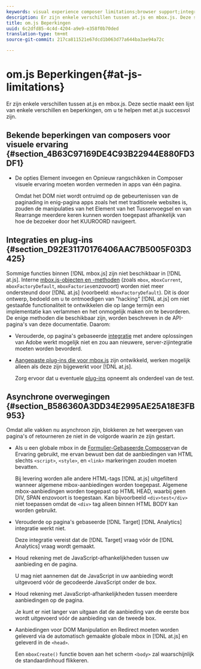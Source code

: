 ```yaml
---
keywords: visual experience composer limitations;browser support;integrations;plugins;asynchronous considerations
description: Er zijn enkele verschillen tussen at.js en mbox.js. Deze sectie maakt een lijst van enkele verschillen en beperkingen, om u te helpen met at.js succesvol zijn.
title: om.js Beperkingen
uuid: 6c2dfd85-4c4d-4204-a9e9-e358f0b70ded
translation-type: tm+mt
source-git-commit: 217ca811521e67dcd1b063d77a644ba3ae94a72c

---
```



# om.js Beperkingen{#at-js-limitations}

Er zijn enkele verschillen tussen at.js en mbox.js. Deze sectie maakt een lijst van enkele verschillen en beperkingen, om u te helpen met at.js succesvol zijn.

## Bekende beperkingen van composers voor visuele ervaring {#section_4B63C97169DE4C93B22944E880FD3DF1}

* De opties Element invoegen en Opnieuw rangschikken in Composer visuele ervaring moeten worden vermeden in apps van één pagina.

   Omdat het DOM niet wordt ontruimd op de gebeurtenissen van de paginading in enig-pagina apps zoals het met traditionele websites is, zouden de manipulaties van het Element van het Tussenvoegsel en van Rearrange meerdere keren kunnen worden toegepast afhankelijk van hoe de bezoeker door het KUUROORD navigeert.

## Integraties en plug-ins {#section_D92E31170176406AAC7B5005F03D3425}

Sommige functies binnen [!DNL mbox.js] zijn niet beschikbaar in [!DNL at.js]. Interne [mbox.js-objecten en -methoden](../../../../c-target/c-visitor-profile/variables-profiles-parameters-methods.md#section_8C78059D15D9452F95636A5640188537) (zoals `mbox`, `mboxCurrent`, `mboxFactoryDefault`, `mboxFactories`enzovoort) worden niet meer ondersteund door [!DNL at.js] (voorbeeld: `mboxFactoryDefault`). Dit is door ontwerp, bedoeld om u te ontmoedigen van &quot;hacking&quot; [!DNL at.js] om niet gestaafde functionaliteit te ontwikkelen die op lange termijn een implementatie kan verlammen en het onmogelijk maken om te bevorderen. De enige methoden die beschikbaar zijn, worden beschreven in de API-pagina&#39;s van deze documentatie. Daarom:

* Verouderde, op pagina&#39;s gebaseerde [integratie](../../../../c-implementing-target/c-implementing-target-for-client-side-web/c-how-atjs-works/target-atjs-integrations.md#concept_C100BC4F073C4B57A608B309D0157B39) met andere oplossingen van Adobe werkt mogelijk niet en zou aan nieuwere, server-zijintegratie moeten worden bevorderd.
* [Aangepaste plug-ins die voor mbox.js](../../../../c-implementing-target/c-implementing-target-for-client-side-web/t-mbox-download/c-target-atjs-implementation/target-atjs-plugins.md#concept_F5D4C0A4DACF41409CC42FDD93B13FAF) zijn ontwikkeld, werken mogelijk alleen als deze zijn bijgewerkt voor [!DNL at.js].

   Zorg ervoor dat u eventuele [plug-ins](../../../../c-implementing-target/c-implementing-target-for-client-side-web/t-mbox-download/c-target-atjs-implementation/target-atjs-plugins.md#concept_F5D4C0A4DACF41409CC42FDD93B13FAF) opneemt als onderdeel van de test.

## Asynchrone overwegingen {#section_B586360A3DD34E2995AE25A18E3FB953}

Omdat alle vakken nu asynchroon zijn, blokkeren ze het weergeven van pagina&#39;s of retourneren ze niet in de volgorde waarin ze zijn gestart.

* Als u een globale mbox in de [Formulier-Gebaseerde Composer](../../../../c-experiences/experiences.md#section_3643394BD424463C8768F2907DEBCC22)van de Ervaring gebruikt, me ervan bewust ben dat de aanbiedingen van HTML slechts `<script>`, `<style>`, en `<link>` markeringen zouden moeten bevatten.

   Bij levering worden alle andere HTML-tags [!DNL at.js] uitgefilterd wanneer algemene mbox-aanbiedingen worden toegepast. Algemene mbox-aanbiedingen worden toegepast op HTML HEAD, waarbij geen DIV, SPAN enzovoort is toegestaan. Kan bijvoorbeeld `<div>test</div>` niet toepassen omdat de `<div>` tag alleen binnen HTML BODY kan worden gebruikt.

* Verouderde op pagina&#39;s gebaseerde [!DNL Target] [!DNL Analytics] integratie werkt niet.

   Deze integratie vereist dat de [!DNL Target] vraag vóór de [!DNL Analytics] vraag wordt gemaakt.

* Houd rekening met de JavaScript-afhankelijkheden tussen uw aanbieding en de pagina.

   U mag niet aannemen dat de JavaScript in uw aanbieding wordt uitgevoerd vóór de gecodeerde JavaScript onder de box.

* Houd rekening met JavaScript-afhankelijkheden tussen meerdere aanbiedingen op de pagina.

   Je kunt er niet langer van uitgaan dat de aanbieding van de eerste box wordt uitgevoerd vóór de aanbieding van de tweede box.

* Aanbiedingen voor DOM Manipulation en Redirect moeten worden geleverd via de automatisch gemaakte globale mbox in [!DNL at.js] en geleverd in de `<head>`.

   Een `mboxCreate()` functie boven aan het scherm `<body>` zal waarschijnlijk de standaardinhoud flikkeren.

